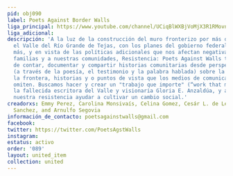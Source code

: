 ```yaml
---
pid: obj090
label: Poets Against Border Walls
liga_principal: https://www.youtube.com/channel/UCiqBlWXBjVoMjX3R1RMovng
liga_adicional: 
descripción: 'A la luz de la construcción del muro fronterizo por más de 10 años en
  el Valle del Río Grande de Tejas, con los planes del gobierno federal para construir
  más, y en vista de las políticas adicionales que nos afectan negativamente a nuestras
  familias y a nuestras comunidades, Resistencia: Poets Against Walls tiene el objetivo
  de contar, documentar y compartir historias comunitarias desde perspectivas individuales
  (a través de la poesía, el testimonio y la palabra hablada) sobre la vida aquí en
  la frontera, historias y o puntos de vista que los medios de comunicación a menudo
  omiten. Buscamos hacer y crear un "trabajo que importe" (“work that matters”), según
  la fallecida escritora del Valle y visionaria Gloria E. Anzaldúa, y a través de
  nuestra resistencia ayudar a cultivar un cambio social.'
creadorxs: Emmy Perez, Carolina Monsivaís, Celina Gomez, Cesár L. de León, Alejandro
  Sanchez, and Arnulfo Segovia
información_de_contacto: poetsagainstwalls@gmail.com
facebook: 
twitter: https://twitter.com/PoetsAgstWalls
instagram: 
estatus: activo
order: '089'
layout: united_item
collection: united
---
```


